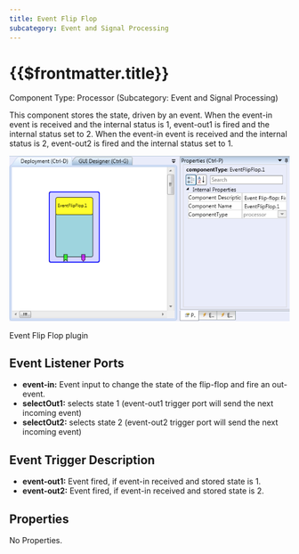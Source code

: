 ```yaml
---
title: Event Flip Flop
subcategory: Event and Signal Processing
---
```


# {{$frontmatter.title}}

Component Type: Processor (Subcategory: Event and Signal Processing)

This component stores the state, driven by an event. When the event-in event is received and the internal status is 1, event-out1 is fired and the internal status set to 2. When the event-in event is received and the internal status is 2, event-out2 is fired and the internal status set to 1.

![Screenshot: Event Flip Flop plugin](./img/eventflipflop.png "Screenshot: Event Flip Flop plugin")

Event Flip Flop plugin

## Event Listener Ports

- **event-in:** Event input to change the state of the flip-flop and fire an out-event.
- **selectOut1:** selects state 1 (event-out1 trigger port will send the next incoming event)
- **selectOut2:** selects state 2 (event-out2 trigger port will send the next incoming event)

## Event Trigger Description

- **event-out1:** Event fired, if event-in received and stored state is 1.
- **event-out2:** Event fired, if event-in received and stored state is 2.

## Properties

No Properties.
